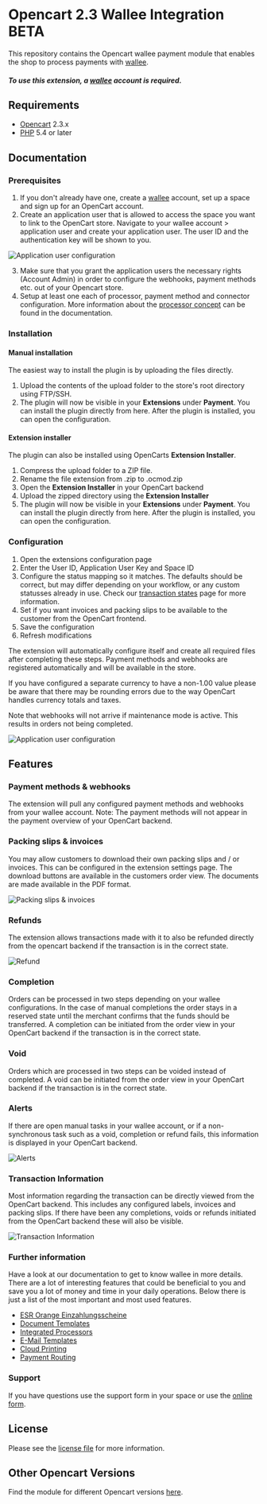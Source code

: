 # Opencart 2.3 Wallee Integration BETA
This repository contains the Opencart wallee payment module that enables the shop to process payments with [wallee](https://wallee.com/).

##### To use this extension, a [wallee](https://wallee.com/) account is required.

## Requirements

* [Opencart](https://www.opencart.com/) 2.3.x
* [PHP](http://php.net/) 5.4 or later

## Documentation

### Prerequisites

1. If you don't already have one, create a [wallee](https://app-wallee.com/user/signup) account, set up a space and sign up for an OpenCart account.
2. Create an application user that is allowed to access the space you want to link to the OpenCart store. Navigate to your wallee account > application user and create your application user. The user ID and the authentication key will be shown to you.

![Application user configuration](screenshots/application_user.png)

3. Make sure that you grant the application users the necessary rights (Account Admin) in order to configure the webhooks, payment methods etc. out of your Opencart store. 
4. Setup at least one each of processor, payment method and connector configuration. More information about the [processor concept](https://app-wallee.com/doc/payment) can be found in the documentation.

### Installation

#### Manual installation

The easiest way to install the plugin is by uploading the files directly.

1. Upload the contents of the upload folder to the store's root directory using FTP/SSH.
2. The plugin will now be visible in your **Extensions** under **Payment**. You can install the plugin directly from here. After the plugin is installed, you can open the configuration.

#### Extension installer

The plugin can also be installed using OpenCarts **Extension Installer**.

1. Compress the upload folder to a ZIP file.
2. Rename the file extension from .zip to .ocmod.zip
3. Open the **Extension Installer** in your OpenCart backend
4. Upload the zipped directory using the **Extension Installer**
5. The plugin will now be visible in your **Extensions** under **Payment**. You can install the plugin directly from here. After the plugin is installed, you can open the configuration.

### Configuration

1. Open the extensions configuration page
2. Enter the User ID, Application User Key and Space ID
3. Configure the status mapping so it matches. The defaults should be correct, but may differ depending on your workflow, or any custom statusses already in use. Check our [transaction states](https://app-wallee.com/en-us/doc/payment/transaction-process) page for more information.
4. Set if you want invoices and packing slips to be available to the customer from the OpenCart frontend.
4. Save the configuration
5. Refresh modifications

The extension will automatically configure itself and create all required files after completing these steps. Payment methods and webhooks are registered automatically and will be available in the store.

If you have configured a separate currency to have a non-1.00 value please be aware that there may be rounding errors due to the way OpenCart handles currency totals and taxes.

Note that webhooks will not arrive if maintenance mode is active. This results in orders not being completed.

![Application user configuration](screenshots/settings.png)

## Features

### Payment methods & webhooks

The extension will pull any configured payment methods and webhooks from your wallee account. Note: The payment methods will not appear in the payment overview of your OpenCart backend.

### Packing slips & invoices

You may allow customers to download their own packing slips and / or invoices. This can be configured in the extension settings page. The download buttons are available in the customers order view. The documents are made available in the PDF format.

![Packing slips & invoices](screenshots/download.png)

### Refunds

The extension allows transactions made with it to also be refunded directly from the opencart backend if the transaction is in the correct state.

![Refund](screenshots/refund.png)

### Completion

Orders can be processed in two steps depending on your wallee configurations. In the case of manual completions the order stays in a reserved state until the merchant confirms that the funds should be transferred. A completion can be initiated from the order view in your OpenCart backend if the transaction is in the correct state.

### Void

Orders which are processed in two steps can be voided instead of completed. A void can be initiated from the order view in your OpenCart backend if the transaction is in the correct state.

### Alerts

If there are open manual tasks in your wallee account, or if a non-synchronous task such as a void, completion or refund fails, this information is displayed in your OpenCart backend.

![Alerts](screenshots/alerts.png)

### Transaction Information

Most information regarding the transaction can be directly viewed from the OpenCart backend. This includes any configured labels, invoices and packing slips. If there have been any completions, voids or refunds initiated from the OpenCart backend these will also be visible.

![Transaction Information](screenshots/transaction.png)

### Further information

Have a look at our documentation to get to know wallee in more details. There are a lot of interesting features that could be beneficial to you and save you a lot of money and time in your daily operations. Below there is just a list of the most important and most used features. 

* [ESR Orange Einzahlungsscheine](https://wallee.com/features/esr.html)
* [Document Templates](https://wallee.com/features/document-handling.html)
* [Integrated Processors](https://app-wallee.com/en/processors)
* [E-Mail Templates](https://wallee.com/features/document-handling.html)
* [Cloud Printing](https://wallee.com/features/cloud-printing.html)
* [Payment Routing](https://wallee.com/features/intelligent-payment-routing.html)

### Support

If you have questions use the support form in your space or use the [online form](https://wallee.com/support.html). 

## License

Please see the [license file](./LICENSE) for more information.

## Other Opencart Versions

Find the module for different Opencart versions [here](https://github.com/wallee-payment/opencart).